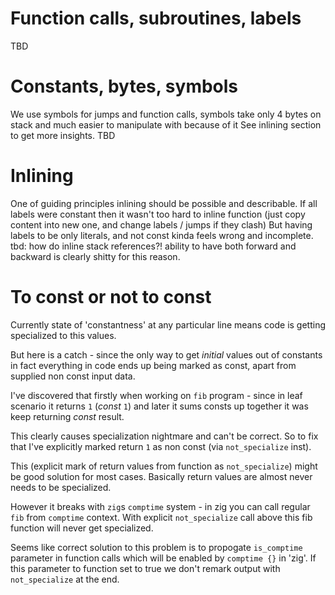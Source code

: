 # Function calls, subroutines, labels
TBD

# Constants, bytes, symbols
We use symbols for jumps and function calls, symbols take only 4 bytes on stack and much easier to manipulate with because of it
See inlining section to get more insights.
TBD

# Inlining
One of guiding principles inlining should be possible and describable.
If all labels were constant then it wasn't too hard to inline function (just copy content into new one, and change labels / jumps if they clash)
But having labels to be only literals, and not const kinda feels wrong and incomplete.
tbd: how do inline stack references?! ability to have both forward and backward is clearly shitty for this reason.

# To const or not to const
Currently state of 'constantness' at any particular line means code is getting specialized to this values.

But here is a catch - since the only way to get *initial* values out of constants in fact everything in code ends up being marked as const, apart from supplied non const input data.

I've discovered that firstly when working on `fib` program - since in leaf scenario it returns `1` (*const* `1`) and later it sums consts up together it was keep returning *const* result.

This clearly causes specialization nightmare and can't be correct. So to fix that I've explicitly marked return `1` as non const (via `not_specialize` inst).

This (explicit mark of return values from function as `not_specialize`) might be good solution for most cases. Basically return values are almost never needs to be specialized.

However it breaks with `zig`s `comptime` system - in zig you can call regular `fib` from `comptime` context. With explicit `not_specialize` call above this fib function will never get specialized.

Seems like correct solution to this problem is to propogate `is_comptime` parameter in function calls which will be enabled by `comptime {}` in 'zig'.
If this parameter to function set to true we don't remark output with `not_specialize` at the end.
 